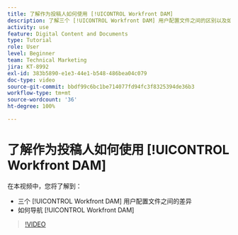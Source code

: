 ```yaml
---
title: 了解作为投稿人如何使用 [!UICONTROL Workfront DAM]
description: 了解三个 [!UICONTROL Workfront DAM] 用户配置文件之间的区别以及如何导航 [!UICONTROL Workfront DAM]。
activity: use
feature: Digital Content and Documents
type: Tutorial
role: User
level: Beginner
team: Technical Marketing
jira: KT-8992
exl-id: 383b5890-e1e3-44e1-b548-486bea04c079
doc-type: video
source-git-commit: bbdf99c6bc1be714077fd94fc3f8325394de36b3
workflow-type: tm+mt
source-wordcount: '36'
ht-degree: 100%

---
```


# 了解作为投稿人如何使用 [!UICONTROL Workfront DAM]

在本视频中，您将了解到：

* 三个 [!UICONTROL Workfront DAM] 用户配置文件之间的差异
* 如何导航 [!UICONTROL Workfront DAM]

>[!VIDEO](https://video.tv.adobe.com/v/3414423/?quality=12&learn=on&enablevpops=1&captions=chi_hans)
